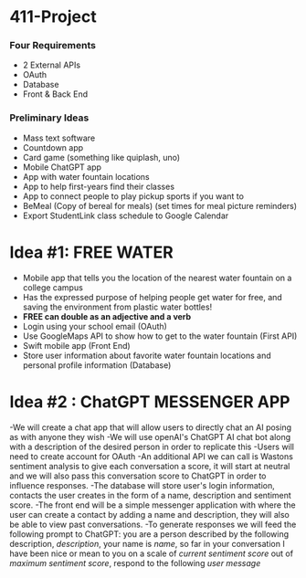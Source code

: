 # 411-Project

### Four Requirements
- 2 External APIs
- OAuth
- Database
- Front & Back End

### Preliminary Ideas
- Mass text software
- Countdown app
- Card game (something like quiplash, uno)
- Mobile ChatGPT app
- App with water fountain locations
- App to help first-years find their classes
- App to connect people to play pickup sports if you want to
- BeMeal (Copy of bereal for meals) (set times for meal picture reminders)
- Export StudentLink class schedule to Google Calendar

# Idea #1: **FREE WATER**

- Mobile app that tells you the location of the nearest water fountain on a college campus
- Has the expressed purpose of helping people get water for free, and saving the environment from plastic water bottles!
- **FREE can double as an adjective and a verb**
- Login using your school email (OAuth)
- Use GoogleMaps API to show how to get to the water fountain (First API)
- Swift mobile app (Front End)
- Store user information about favorite water fountain locations and personal profile information (Database)

# Idea #2 : **ChatGPT MESSENGER APP**
  -We will create a chat app that will allow users to directly chat an AI posing as with anyone they wish
  -We will use openAI's ChatGPT AI chat bot along with a description of the desired person in order to replicate this 
  -Users will need to create account for OAuth
  -An additional API we can call is Wastons sentiment analysis to give each conversation a score, it will start at neutral and we will also pass this conversation score to ChatGPT in order to influence responses.
  -The database will store user's login information, contacts the user creates in the form of a name, description and sentiment score.
  -The front end will be a simple messenger application with where the user can create a contact by adding a name and description, they will also be able to view past conversations. 
   -To generate responses we will feed the following prompt to ChatGPT: you are a person described by the following description, *description*, your name is *name*, so far in your conversation I have been nice or mean to you on a scale of *current sentiment score* out of *maximum sentiment score*, respond to the following *user message*
